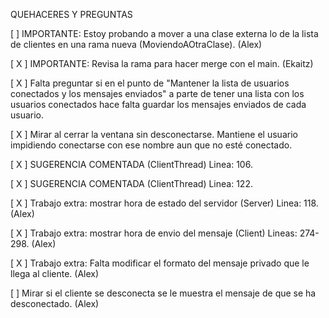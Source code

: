 QUEHACERES Y PREGUNTAS

[  ] IMPORTANTE: Estoy probando a mover a una clase externa lo de la lista de clientes en una rama nueva (MoviendoAOtraClase). (Alex)

[ X ] IMPORTANTE: Revisa la rama para hacer merge con el main. (Ekaitz)

[ X ] Falta preguntar si en el punto de "Mantener la lista de usuarios conectados y los mensajes enviados" a parte de tener una lista con los usuarios conectados hace falta guardar los mensajes enviados de cada usuario.

[ X ] Mirar al cerrar la ventana sin desconectarse. Mantiene el usuario impidiendo conectarse con ese nombre aun que no esté conectado.

[ X ] SUGERENCIA COMENTADA (ClientThread) Linea: 106.

[ X ] SUGERENCIA COMENTADA (ClientThread) Linea: 122.

[ X ] Trabajo extra: mostrar hora de estado del servidor (Server) Linea: 118. (Alex)

[ X ] Trabajo extra: mostrar hora de envio del mensaje (Client) Lineas: 274-298. (Alex)

[ X ] Trabajo extra: Falta modificar el formato del mensaje privado que le llega al cliente. (Alex)

[   ] Mirar si el cliente se desconecta se le muestra el mensaje de que se ha desconectado. (Alex)

